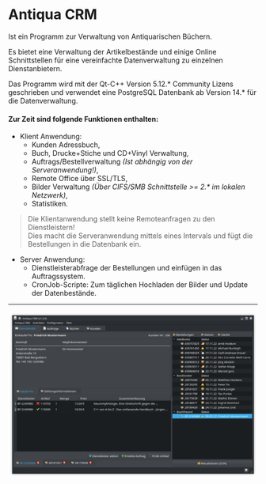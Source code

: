 # Antiqua CRM
Ist ein Programm zur Verwaltung von Antiquarischen Büchern.

Es bietet eine Verwaltung der Artikelbestände und einige Online Schnittstellen für eine vereinfachte Datenverwaltung zu einzelnen Dienstanbietern.

Das Programm wird mit der Qt-C++ Version 5.12.* Community Lizens geschrieben und verwendet eine PostgreSQL Datenbank ab Version 14.* für die Datenverwaltung.

#### Zur Zeit sind folgende Funktionen enthalten:
- Klient Anwendung:
  - Kunden Adressbuch,
  - Buch, Drucke+Stiche und CD+Vinyl Verwaltung,
  - Auftrags/Bestellverwaltung *(Ist abhängig von der Serveranwendung!)*,
  - Remote Office über SSL/TLS,
  - Bilder Verwaltung *(Über CIFS/SMB Schnittstelle >= 2.\* im lokalen Netzwerk)*,
  - Statistiken.

> Die Klientanwendung stellt keine Remoteanfragen zu den Dienstleistern!<br>Dies macht die Serveranwendung mittels eines Intervals und fügt die Bestellungen in die Datenbank ein.

- Server Anwendung:
  - Dienstleisterabfrage der Bestellungen und einfügen in das Auftragssystem.
  - CronJob-Scripte: Zum täglichen Hochladen der Bilder und Update der Datenbestände.

---

![Demo](preview.png)

